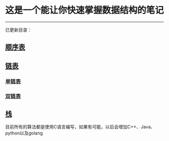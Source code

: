 # 这是一个能让你快速掌握数据结构的笔记
---
已更新目录：

## [顺序表](/线性表/顺序表/顺序表.md)

## [链表](/线性表/链表/)
### [单链表](/线性表/链表/单链表.md)
### [双链表](/线性表/链表/双链表.md)

## [栈](/线性表/栈/栈.md)


目前所有的算法都是使用C语言编写，如果有可能，以后会增加C++、Java、python以及golang